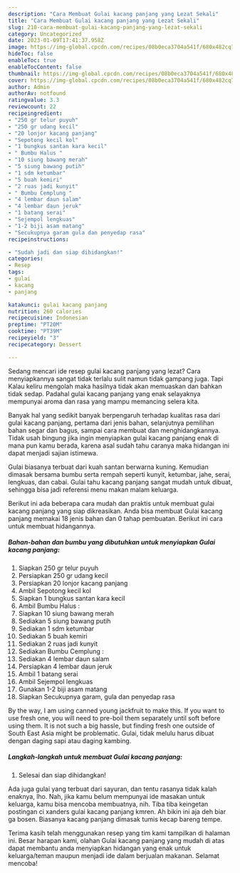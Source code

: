 ```yaml
---
description: "Cara Membuat Gulai kacang panjang yang Lezat Sekali"
title: "Cara Membuat Gulai kacang panjang yang Lezat Sekali"
slug: 210-cara-membuat-gulai-kacang-panjang-yang-lezat-sekali
category: Uncategorized
date: 2023-01-09T17:41:37.958Z
image: https://img-global.cpcdn.com/recipes/08b0eca3704a541f/680x482cq70/gulai-kacang-panjang-foto-resep-utama.jpg
hideToc: false
enableToc: true
enableTocContent: false
thumbnail: https://img-global.cpcdn.com/recipes/08b0eca3704a541f/680x482cq70/gulai-kacang-panjang-foto-resep-utama.jpg
cover: https://img-global.cpcdn.com/recipes/08b0eca3704a541f/680x482cq70/gulai-kacang-panjang-foto-resep-utama.jpg
author: Admin
authorAv: notfound
ratingvalue: 3.3
reviewcount: 22
recipeingredient:
- "250 gr telur puyuh"
- "250 gr udang kecil"
- "20 lonjor kacang panjang"
- "Sepotong kecil kol"
- "1 bungkus santan kara kecil"
- " Bumbu Halus "
- "10 siung bawang merah"
- "5 siung bawang putih"
- "1 sdm ketumbar"
- "5 buah kemiri"
- "2 ruas jadi kunyit"
- " Bumbu Cemplung "
- "4 lembar daun salam"
- "4 lembar daun jeruk"
- "1 batang serai"
- "Sejempol lengkuas"
- "1-2 biji asam matang"
- "Secukupnya garam gula dan penyedap rasa"
recipeinstructions:

- "Sudah jadi dan siap dihidangkan!"
categories:
- Resep
tags:
- gulai
- kacang
- panjang

katakunci: gulai kacang panjang 
nutrition: 260 calories
recipecuisine: Indonesian
preptime: "PT20M"
cooktime: "PT39M"
recipeyield: "3"
recipecategory: Dessert

---
```



Sedang mencari ide resep gulai kacang panjang yang lezat? Cara menyiapkannya sangat tidak terlalu sulit namun tidak gampang juga. Tapi Kalau keliru mengolah maka hasilnya tidak akan memuaskan dan bahkan tidak sedap. Padahal gulai kacang panjang yang enak selayaknya mempunyai aroma dan rasa yang mampu memancing selera kita.


Banyak hal yang sedikit banyak berpengaruh terhadap kualitas rasa dari gulai kacang panjang, pertama dari jenis bahan, selanjutnya pemilihan bahan segar dan bagus, sampai cara membuat dan menghidangkannya. Tidak usah bingung jika ingin menyiapkan gulai kacang panjang enak di mana pun kamu berada, karena asal sudah tahu caranya maka hidangan ini dapat menjadi sajian istimewa.

Gulai biasanya terbuat dari kuah santan berwarna kuning. Kemudian dimasak bersama bumbu serta rempah seperti kunyit, ketumbar, jahe, serai, lengkuas, dan cabai. Gulai tahu kacang panjang sangat mudah untuk dibuat, sehingga bisa jadi referensi menu makan malam keluarga.


Berikut ini ada beberapa cara mudah dan praktis untuk membuat gulai kacang panjang yang siap dikreasikan. Anda bisa membuat Gulai kacang panjang memakai 18 jenis bahan dan 0 tahap pembuatan. Berikut ini cara untuk membuat hidangannya.

<!--inarticleads1-->

##### Bahan-bahan dan bumbu yang dibutuhkan untuk menyiapkan Gulai kacang panjang:

1. Siapkan 250 gr telur puyuh
1. Persiapkan 250 gr udang kecil
1. Persiapkan 20 lonjor kacang panjang
1. Ambil Sepotong kecil kol
1. Siapkan 1 bungkus santan kara kecil
1. Ambil  Bumbu Halus :
1. Siapkan 10 siung bawang merah
1. Sediakan 5 siung bawang putih
1. Sediakan 1 sdm ketumbar
1. Sediakan 5 buah kemiri
1. Sediakan 2 ruas jadi kunyit
1. Sediakan  Bumbu Cemplung :
1. Sediakan 4 lembar daun salam
1. Persiapkan 4 lembar daun jeruk
1. Ambil 1 batang serai
1. Ambil Sejempol lengkuas
1. Gunakan 1-2 biji asam matang
1. Siapkan Secukupnya garam, gula dan penyedap rasa


By the way, I am using canned young jackfruit to make this. If you want to use fresh one, you will need to pre-boil them separately until soft before using them. It is not such a big hassle, but finding fresh one outside of South East Asia might be problematic. Gulai, tidak melulu harus dibuat dengan daging sapi atau daging kambing. 

<!--inarticleads2-->

##### Langkah-langkah untuk membuat Gulai kacang panjang:


1. Selesai dan siap dihidangkan!

Ada juga gulai yang terbuat dari sayuran, dan tentu rasanya tidak kalah enaknya, lho. Nah, jika kamu belum mempunyai ide masakan untuk keluarga, kamu bisa mencoba membuatnya, nih. Tiba tiba keingetan postingan ci xanders gulai kacang panjang kmren. Ah bikin ini aja deh biar ga bosen. Biasanya kacang panjang dimasak tumis kecap bareng tempe. 

Terima kasih telah menggunakan resep yang tim kami tampilkan di halaman ini. Besar harapan kami, olahan Gulai kacang panjang yang mudah di atas dapat membantu anda menyiapkan hidangan yang enak untuk keluarga/teman maupun menjadi ide dalam berjualan makanan. Selamat mencoba!
